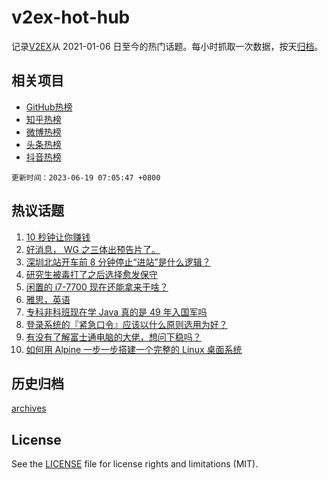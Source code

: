 # v2ex-hot-hub

 记录[V2EX](https://www.v2ex.com/)从 2021-01-06 日至今的热门话题。每小时抓取一次数据，按天[归档](archives)。
 
 ## 相关项目

- [GitHub热榜](https://github.com/snaildev/github-hot-hub)
- [知乎热榜](https://github.com/snaildev/zhihu-hot-hub)
- [微博热榜](https://github.com/snaildev/weibo-hot-hub)
- [头条热榜](https://github.com/snaildev/toutiao-hot-hub)
- [抖音热榜](https://github.com/snaildev/douyin-hot-hub)


 `更新时间：2023-06-19 07:05:47 +0800`

## 热议话题

1. [10 秒钟让你赚钱](https://www.v2ex.com/t/949675)
1. [好消息， WG 之三体出预告片了。](https://www.v2ex.com/t/949690)
1. [深圳北站开车前 8 分钟停止“进站”是什么逻辑？](https://www.v2ex.com/t/949701)
1. [研究生被毒打了之后选择愈发保守](https://www.v2ex.com/t/949652)
1. [闲置的 i7-7700 现在还能拿来干啥？](https://www.v2ex.com/t/949665)
1. [雅思，英语](https://www.v2ex.com/t/949685)
1. [专科非科班现在学 Java 真的是 49 年入国军吗](https://www.v2ex.com/t/949783)
1. [登录系统的『紧急口令』应该以什么原则选用为好？](https://www.v2ex.com/t/949658)
1. [有没有了解富士通电脑的大佬，想问下稳吗？](https://www.v2ex.com/t/949648)
1. [如何用 Alpine 一步一步搭建一个完整的 Linux 桌面系统](https://www.v2ex.com/t/949683)

## 历史归档

[archives](archives)

## License

See the [LICENSE](LICENSE) file for license rights and limitations (MIT).
